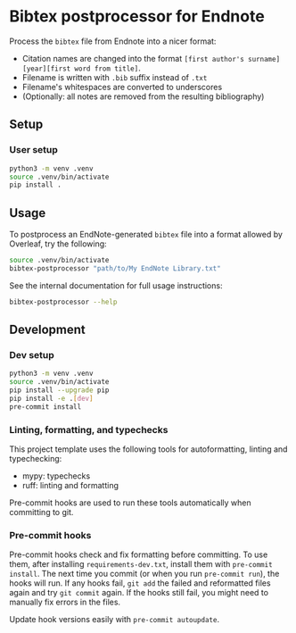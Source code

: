# Bibtex postprocessor for Endnote

Process the `bibtex` file from Endnote into a nicer format:

* Citation names are changed into the format `[first author's surname][year][first word from title]`.
* Filename is written with `.bib` suffix instead of `.txt`
* Filename's whitespaces are converted to underscores
* (Optionally: all notes are removed from the resulting bibliography)

##  Setup

### User setup

```bash
python3 -m venv .venv
source .venv/bin/activate
pip install .
```

## Usage

To postprocess an EndNote-generated `bibtex` file into a format allowed by
Overleaf, try the following:

```bash
source .venv/bin/activate
bibtex-postprocessor "path/to/My EndNote Library.txt"
```

See the internal documentation for full usage instructions:

```bash
bibtex-postprocessor --help
```

## Development

### Dev setup

```bash
python3 -m venv .venv
source .venv/bin/activate
pip install --upgrade pip
pip install -e .[dev]
pre-commit install
```

### Linting, formatting, and typechecks

This project template uses the following tools for autoformatting, linting and typechecking:

* mypy: typechecks
* ruff: linting and formatting

Pre-commit hooks are used to run these tools automatically when committing to git.

### Pre-commit hooks

Pre-commit hooks check and fix formatting before committing. To use them, after installing `requirements-dev.txt`, install them with `pre-commit install`. The next time you commit (or when you run `pre-commit run`), the hooks will run. If any hooks fail, `git add` the failed and reformatted files again and try `git commit` again. If the hooks still fail, you might need to manually fix errors in the files.

Update hook versions easily with `pre-commit autoupdate`.
